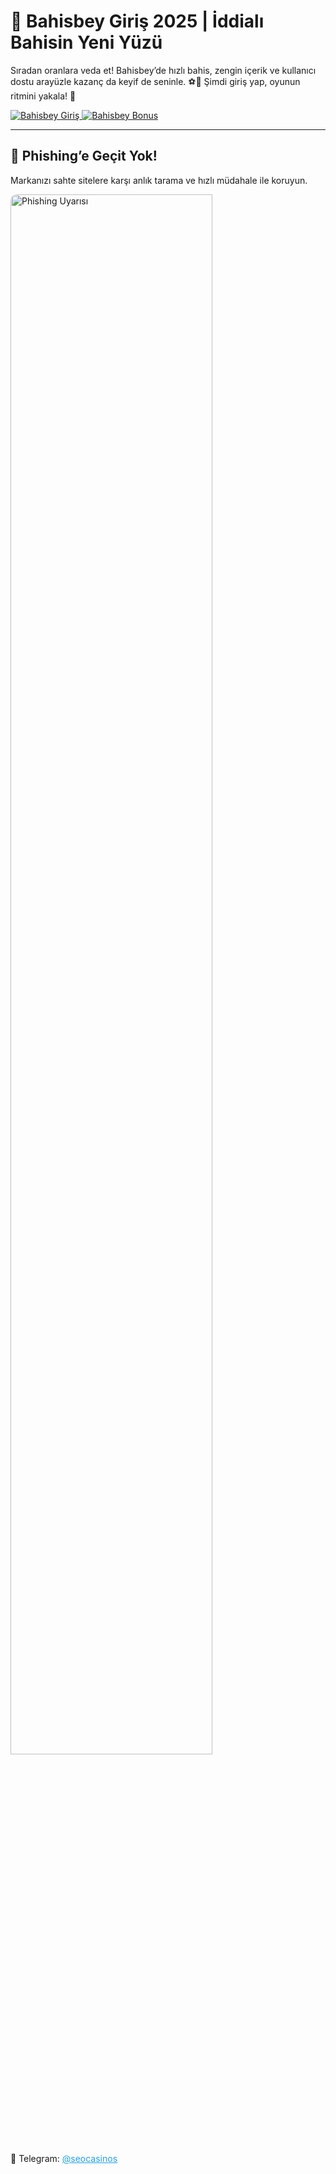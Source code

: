 <h1 class="center">🎯 Bahisbey Giriş 2025 | İddialı Bahisin Yeni Yüzü</h1>
  <p class="center">Sıradan oranlara veda et! Bahisbey’de hızlı bahis, zengin içerik ve kullanıcı dostu arayüzle kazanç da keyif de seninle. ⚽🎰 Şimdi giriş yap, oyunun ritmini yakala! 🚀</p>

  <div class="img-row">
    <a href="https://shortlinkapp.com/bonus" title="Bahisbey Bonus">
      <img src="https://r.resimlink.com/oB5K6k_nE.jpg" alt="Bahisbey Giriş">
    </a>
    <a href="https://shortlinkapp.com/bonus" title="Bahisbey Üyelik Bonusu">
      <img src="https://r.resimlink.com/tj1WPZe0bh.jpg" alt="Bahisbey Bonus">
    </a>
  </div>

  <hr>

  <div class="center">
    <h2>🚫 Phishing’e Geçit Yok!</h2>
    <p>Markanızı sahte sitelere karşı anlık tarama ve hızlı müdahale ile koruyun.</p>
    <a href="https://short-link.me/ZZdx" target="_blank">
      <img src="https://i.ibb.co/Jw2yBsGz/photo-2025-05-23-00-27-36.jpg" alt="Phishing Uyarısı" style="width:80%; max-width:600px; border-radius:10px;">
    </a>
    <p>📩 Telegram: <a href="https://short-link.me/ZZdx" target="_blank" style="color:#1DA1F2;">@seocasinos</a></p>
  </div>
